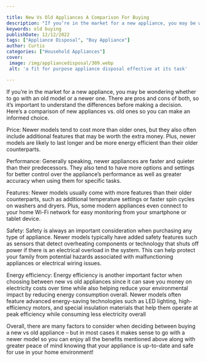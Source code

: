 ```yaml
---

title: New Vs Old Appliances A Comparison For Buying
description: "If you’re in the market for a new appliance, you may be wondering whether to go with an old model or a newer one. There are pros a...scroll on and keep learning"
keywords: old buying
publishDate: 12/12/2022
tags: ["Appliance Disposal", "Buy Appliance"]
author: Curtis
categories: ["Household Appliances"]
cover: 
 image: /img/appliancedisposal/309.webp
 alt: 'a fit for purpose appliance disposal effective at its task'

---
```


If you’re in the market for a new appliance, you may be wondering whether to go with an old model or a newer one. There are pros and cons of both, so it’s important to understand the differences before making a decision. Here’s a comparison of new appliances vs. old ones so you can make an informed choice.

Price: Newer models tend to cost more than older ones, but they also often include additional features that may be worth the extra money. Plus, newer models are likely to last longer and be more energy efficient than their older counterparts.

Performance: Generally speaking, newer appliances are faster and quieter than their predecessors. They also tend to have more options and settings for better control over the appliance’s performance as well as greater accuracy when using them for specific tasks.

Features: Newer models usually come with more features than their older counterparts, such as additional temperature settings or faster spin cycles on washers and dryers. Plus, some modern appliances even connect to your home Wi-Fi network for easy monitoring from your smartphone or tablet device.

Safety: Safety is always an important consideration when purchasing any type of appliance. Newer models typically have added safety features such as sensors that detect overheating components or technology that shuts off power if there is an electrical overload in the system. This can help protect your family from potential hazards associated with malfunctioning appliances or electrical wiring issues. 

Energy efficiency: Energy efficiency is another important factor when choosing between new vs old appliances since it can save you money on electricity costs over time while also helping reduce your environmental impact by reducing energy consumption overall. Newer models often feature advanced energy-saving technologies such as LED lighting, high-efficiency motors, and special insulation materials that help them operate at peak efficiency while consuming less electricity overall 

Overall, there are many factors to consider when deciding between buying a new vs old appliance – but in most cases it makes sense to go with a newer model so you can enjoy all the benefits mentioned above along with greater peace of mind knowing that your appliance is up-to-date and safe for use in your home environment!
